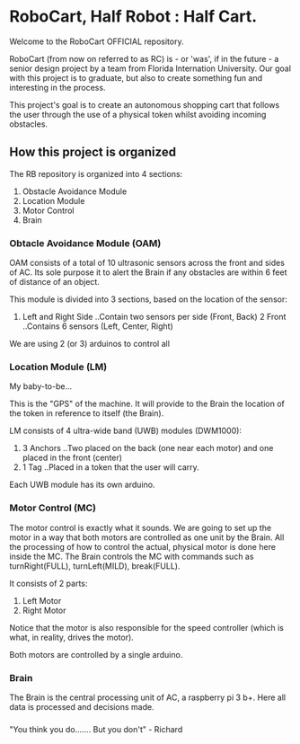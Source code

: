 # RoboCart, Half Robot : Half Cart.
Welcome to the RoboCart OFFICIAL repository.

RoboCart (from now on referred to as RC) is - or 'was', if in the future - a senior design project by a team from Florida Internation University. Our goal with this project is to graduate, but also to create something fun and interesting in the process.

This project's goal is to create an autonomous shopping cart that follows the user through the use of a physical token whilst avoiding incoming obstacles.

## How this project is organized
The RB repository is organized into 4 sections:
1. Obstacle Avoidance Module
2. Location Module
3. Motor Control
4. Brain

### Obtacle Avoidance Module (OAM)
OAM consists of a total of 10 ultrasonic sensors across the front and sides of AC. Its sole purpose it to alert the Brain if any obstacles are within 6 feet of distance of an object.

This module is divided into 3 sections, based on the location of the sensor:
1. Left and Right Side 
..Contain two sensors per side (Front, Back)
2 Front
..Contains 6 sensors (Left, Center, Right)

We are using 2 (or 3) arduinos to control all 

### Location Module (LM)
My baby-to-be...

This is the "GPS" of the machine. It will provide to the Brain the location of the token in reference to itself (the Brain).

LM consists of 4 ultra-wide band (UWB) modules (DWM1000):
1. 3 Anchors
..Two placed on the back (one near each motor) and one placed in the front (center)
2. 1 Tag
..Placed in a token that the user will carry.

Each UWB module has its own arduino.

### Motor Control (MC)
The motor control is exactly what it sounds. We are going to set up the motor in a way that both motors are controlled as one unit by the Brain. All the processing of how to control the actual, physical motor is done here inside the MC. The Brain controls the MC with commands such as turnRight(FULL), turnLeft(MILD), break(FULL).

It consists of 2 parts:
1. Left Motor
2. Right Motor

Notice that the motor is also responsible for the speed controller (which is what, in reality, drives the motor).  

Both motors are controlled by a single arduino.

### Brain
The Brain is the central processing unit of AC, a raspberry pi 3 b+. Here all data is processed and decisions made. 

###
"You think you do....... But you don't" - Richard

